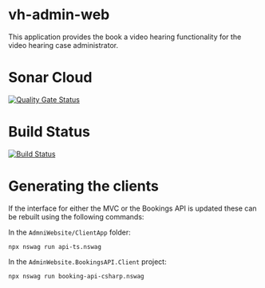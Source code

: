 # vh-admin-web
This application provides the book a video hearing functionality for the video hearing case administrator.

# Sonar Cloud
[![Quality Gate Status](https://sonarcloud.io/api/project_badges/measure?project=vh-admin-web&metric=alert_status)](https://sonarcloud.io/dashboard?id=vh-admin-web)

# Build Status
[![Build Status](https://hmctsreform.visualstudio.com/VirtualHearings/_apis/build/status/hmcts.vh-admin-web?branchName=master)](https://hmctsreform.visualstudio.com/VirtualHearings/_build/latest?definitionId=102&branchName=master)

# Generating the clients
If the interface for either the MVC or the Bookings API is updated these can be rebuilt using the following commands:

In the `AdmniWebsite/ClientApp` folder:
```
npx nswag run api-ts.nswag
```

In the `AdminWebsite.BookingsAPI.Client` project:
```
npx nswag run booking-api-csharp.nswag 
```